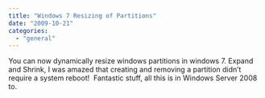 ```yaml
---
title: "Windows 7 Resizing of Partitions"
date: "2009-10-21"
categories: 
  - "general"
---
```


You can now dynamically resize windows partitions in windows 7. Expand and Shrink, I was amazed that creating and removing a partition didn’t require a system reboot!  Fantastic stuff, all this is in Windows Server 2008 to.
